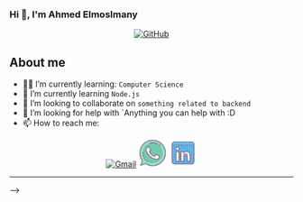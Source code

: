 ### Hi 👋, I'm Ahmed Elmoslmany

<div align=center>
	<a href="https://github.com/EmanElsayed2002"><img src="https://img.shields.io/badge/github-%23181717.svg?style=plastic&logo=github&logoColor=white" alt="GitHub"/>
  </a>
  </div>
  
## About me

- :student: I’m currently learning: `Computer Science`
- 🌱 I’m currently learning `Node.js`
- 👯 I’m looking to collaborate on `something related to backend`
- 🤔 I’m looking for help with `Anything you can help with :D
- 📫 How to reach me: <!-- -->
<p align="center">
	<a href="mailto:ahmedelmoslmany74@gmail.com"><img img src="icons/gmail2.svg" alt="Gmail" title="gmail" width="50px"/></a>
	<a href="https://wa.me/021278416263"><img src="icons/whatsapp.svg" alt="Whatsapp" title="whatsapp" width="50px"/></a>
	<a href="https://www.linkedin.com/in/ahmed-elmoslmany-014935222/"><img src="icons/linkedin.svg" alt="LinkedIn" width="50px" title="linkedin"/></a>
</p>
<hr>
-->
